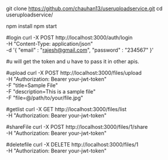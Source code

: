 git clone https://github.com/chauhan13/useruploadservice.git
cd useruploadservice/

npm install
npm start

#login
curl -X POST http://localhost:3000/auth/login \
-H "Content-Type: application/json" \
-d '{
    "email" : "rajesh@gmail.com",
    "password" : "234567"
}'

#u will get the token and u have to pass it in other apis.


#upload
curl -X POST http://localhost:3000/files/upload \
-H "Authorization: Bearer your-jwt-token" \
-F "title=Sample File" \
-F "description=This is a sample file" \
-F "file=@/path/to/your/file.jpg"

#getlist 
curl -X GET http://localhost:3000/files/list \
-H "Authorization: Bearer your-jwt-token"

#shareFile
curl -X POST http://localhost:3000/files/1/share \
-H "Authorization: Bearer your-jwt-token"

#deletefile
curl -X DELETE http://localhost:3000/files/1 \
-H "Authorization: Bearer your-jwt-token"




